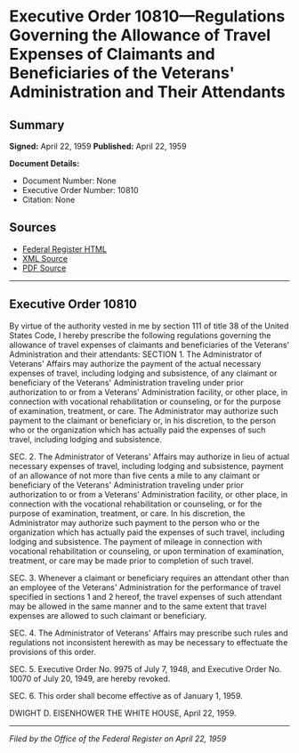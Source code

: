 # Executive Order 10810—Regulations Governing the Allowance of Travel Expenses of Claimants and Beneficiaries of the Veterans' Administration and Their Attendants

## Summary

**Signed:** April 22, 1959
**Published:** April 22, 1959

**Document Details:**
- Document Number: None
- Executive Order Number: 10810
- Citation: None

## Sources
- [Federal Register HTML](https://www.presidency.ucsb.edu/documents/executive-order-10810-regulations-governing-the-allowance-travel-expenses-claimants-and)
- [XML Source](None)
- [PDF Source](None)

---

## Executive Order 10810

By virtue of the authority vested in me by section 111 of title 38 of the United States Code, I hereby prescribe the following regulations governing the allowance of travel expenses of claimants and beneficiaries of the Veterans' Administration and their attendants:
SECTION 1. The Administrator of Veterans' Affairs may authorize the payment of the actual necessary expenses of travel, including lodging and subsistence, of any claimant or beneficiary of the Veterans' Administration traveling under prior authorization to or from a Veterans' Administration facility, or other place, in connection with vocational rehabilitation or counseling, or for the purpose of examination, treatment, or care. The Administrator may authorize such payment to the claimant or beneficiary or, in his discretion, to the person who or the organization which has actually paid the expenses of such travel, including lodging and subsistence.

SEC. 2. The Administrator of Veterans' Affairs may authorize in lieu of actual necessary expenses of travel, including lodging and subsistence, payment of an allowance of not more than five cents a mile to any claimant or beneficiary of the Veterans' Administration traveling under prior authorization to or from a Veterans' Administration facility, or other place, in connection with the vocational rehabilitation or counseling, or for the purpose of examination, treatment, or care. In his discretion, the Administrator may authorize such payment to the person who or the organization which has actually paid the expenses of such travel, including lodging and subsistence. The payment of mileage in connection with vocational rehabilitation or counseling, or upon termination of examination, treatment, or care may be made prior to completion of such travel.

SEC. 3. Whenever a claimant or beneficiary requires an attendant other than an employee of the Veterans' Administration for the performance of travel specified in sections 1 and 2 hereof, the travel expenses of such attendant may be allowed in the same manner and to the same extent that travel expenses are allowed to such claimant or beneficiary.

SEC. 4. The Administrator of Veterans' Affairs may prescribe such rules and regulations not inconsistent herewith as may be necessary to effectuate the provisions of this order.

SEC. 5. Executive Order No. 9975 of July 7, 1948, and Executive Order No. 10070 of July 20, 1949, are hereby revoked.

SEC. 6. This order shall become effective as of January 1, 1959.

DWIGHT D. EISENHOWER
THE WHITE HOUSE,
April 22, 1959.

---

*Filed by the Office of the Federal Register on April 22, 1959*

